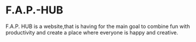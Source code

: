 # F.A.P.-HUB
F.A.P. HUB is a website,that is having for the main goal to combine fun with productivity and create a place where everyone is happy and creative.
